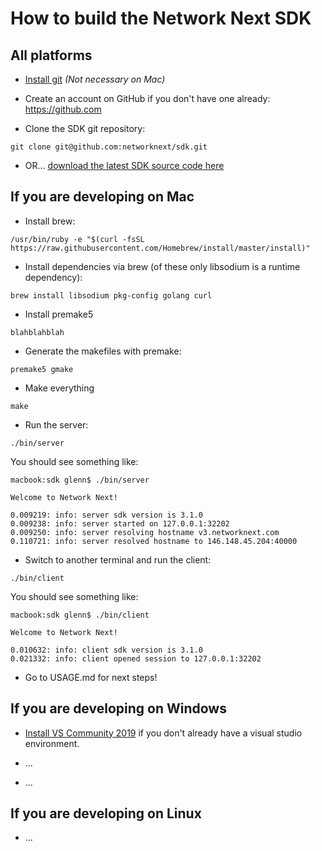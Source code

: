 # How to build the Network Next SDK

## All platforms

* [Install git](https://git-scm.com/) _(Not necessary on Mac)_

* Create an account on GitHub if you don't have one already: https://github.com

* Clone the SDK git repository: 
```
git clone git@github.com:networknext/sdk.git
```

* OR... [download the latest SDK source code here](https://github.com/networknext/sdk/archive/master.zip)

## If you are developing on Mac

* Install brew:
```
/usr/bin/ruby -e "$(curl -fsSL https://raw.githubusercontent.com/Homebrew/install/master/install)"
```

* Install dependencies via brew (of these only libsodium is a runtime dependency):
```
brew install libsodium pkg-config golang curl
```

* Install premake5
```
blahblahblah
```

* Generate the makefiles with premake:
```
premake5 gmake
```

* Make everything
```
make
```

* Run the server:
```
./bin/server
```
You should see something like:
```
macbook:sdk glenn$ ./bin/server

Welcome to Network Next!

0.009219: info: server sdk version is 3.1.0
0.009238: info: server started on 127.0.0.1:32202
0.009250: info: server resolving hostname v3.networknext.com
0.110721: info: server resolved hostname to 146.148.45.204:40000
```

* Switch to another terminal and run the client:
```
./bin/client
```
You should see something like:
```
macbook:sdk glenn$ ./bin/client

Welcome to Network Next!

0.010632: info: client sdk version is 3.1.0
0.021332: info: client opened session to 127.0.0.1:32202
```

* Go to USAGE.md for next steps!

## If you are developing on Windows

* [Install VS Community 2019](https://visualstudio.microsoft.com/vs/community/) if you don't already have a visual studio environment.

* ...

* ...

## If you are developing on Linux

* ...
